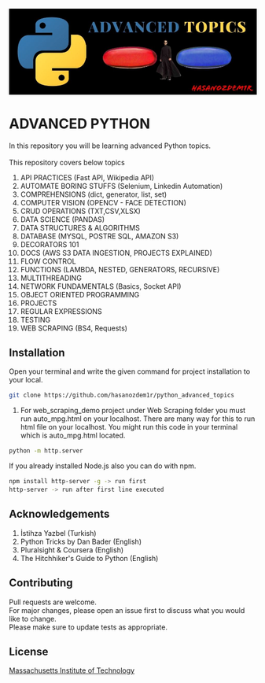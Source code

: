 ![](docs/static/project_header.jpg)
# ADVANCED PYTHON  
In this repository you will be learning advanced Python topics.  
<br>
This repository covers below topics
1. API PRACTICES (Fast API, Wikipedia API)
2. AUTOMATE BORING STUFFS (Selenium, Linkedin Automation)
3. COMPREHENSIONS (dict, generator, list, set)
4. COMPUTER VISION (OPENCV - FACE DETECTION)
5. CRUD OPERATIONS (TXT,CSV,XLSX)
6. DATA SCIENCE (PANDAS)
7. DATA STRUCTURES & ALGORITHMS
8. DATABASE (MYSQL, POSTRE SQL, AMAZON S3)
9. DECORATORS 101
10. DOCS (AWS S3 DATA INGESTION, PROJECTS EXPLAINED)
11. FLOW CONTROL
12. FUNCTIONS (LAMBDA, NESTED, GENERATORS, RECURSIVE)
13. MULTITHREADING
14. NETWORK FUNDAMENTALS (Basics, Socket API)
15. OBJECT ORIENTED PROGRAMMING
16. PROJECTS 
17. REGULAR EXPRESSIONS
18. TESTING
19. WEB SCRAPING (BS4, Requests)

## Installation
Open your terminal and write the given command for project installation to your local.
```bash
git clone https://github.com/hasanozdem1r/python_advanced_topics
```
1. For web_scraping_demo project under Web Scraping folder you must run auto_mpg.html on your localhost. There are many way for this to run html file on your localhost.
You might run this code in your terminal which is auto_mpg.html located.
```bash
python -m http.server
```
If you already installed Node.js also you can do with npm.
```bash
npm install http-server -g -> run first
http-server -> run after first line executed
```
## Acknowledgements
1. İstihza Yazbel (Turkish)
2. Python Tricks by Dan Bader (English)
3. Pluralsight & Coursera (English)
4. The Hitchhiker's Guide to Python (English)

## Contributing
Pull requests are welcome. 
<br>For major changes, please open an issue first to discuss what you would like to change.<br>
Please make sure to update tests as appropriate.

## License
[Massachusetts Institute of Technology](https://choosealicense.com/licenses/mit/)
